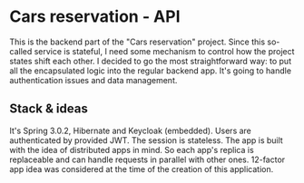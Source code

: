 # Cars reservation - API

This is the backend part of the "Cars reservation" project. Since this so-called service is stateful, I need some mechanism to control how the project states shift each other.
I decided to go the most straightforward way: to put all the encapsulated logic into the regular backend app. It's going to handle authentication issues and data management.

## Stack & ideas

It's Spring 3.0.2, Hibernate and Keycloak (embedded). Users are authenticated by provided JWT. The session is stateless. The app is built with the idea of distributed apps in mind. So each app's replica is replaceable and can handle requests in parallel with other ones. 12-factor app idea was considered at the time of the creation of this application.